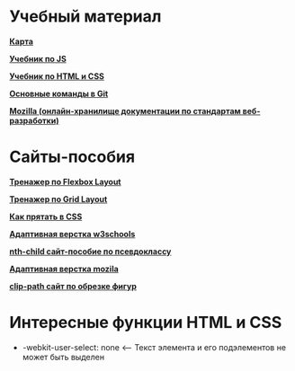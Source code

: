 <H1>Учебный материал</H1>

<a href='https://miro.com/app/board/uXjVNGw7Jv8=/?share_link_id=860861096273' target="_blank">**Карта**</a>

<a href='https://learn.javascript.ru/' target="_blank">**Учебник по JS**</a>

<a href='https://metanit.com/web/html5/' target="_blank">**Учебник по HTML и CSS**</a>

<a href='https://img2.teletype.in/files/12/b2/12b2643b-14bf-447e-9e46-585a00374999.jpeg' target="_blank">**Основные команды в Git**</a>

<a href='https://developer.mozilla.org/ru/docs/Learn/CSS' target="_blank">**Mozilla (онлайн-хранилище документации по стандартам веб-разработки)**</a>


<h1>Сайты-пособия</h1>

<a href="https://flexboxfroggy.com/#ru" target='_blank'>**Тренажер по Flexbox Layout**</a>

<a href="https://cssgridgarden.com/#ru" target='_blank'>**Тренажер по Grid Layout**</a>

<a href='https://htmlacademy.ru/blog/css/short-12' target="_blank">**Как прятать в CSS**</a>

<a href='https://www.w3schools.com/css/css_rwd_mediaqueries.asp' target="_blank">**Адаптивная верстка w3schools**</a>

<a href='https://nth-child.belter.io/' target='_blank'>**nth-child сайт-пособие по псевдоклассу**</a>

<a href='https://developer.mozilla.org/en-US/docs/Learn/CSS/CSS_layout/Responsive_Design' target="_blank">**Адаптивная верстка mozila**</a>

<a href='https://bennettfeely.com/clippy/' target='_blank'>**clip-path сайт по обрезке фигур**</a>

<h1>Интересные функции HTML и CSS</h1>

  - -webkit-user-select: none <-- Текст элемента и его подэлементов не может быть выделен
